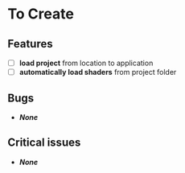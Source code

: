 # To Create
## Features
- [ ] **load project** from location to application
- [ ] **automatically load shaders** from project folder

## Bugs
- ***None***
## Critical issues
- ***None***